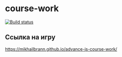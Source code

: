 # course-work

[![Build status](https://ci.appveyor.com/api/projects/status/neymkxold03blmc8?svg=true)](https://ci.appveyor.com/project/mikhailBrann/advance-js-course-work)


## Ссылка на игру
https://mikhailbrann.github.io/advance-js-course-work/